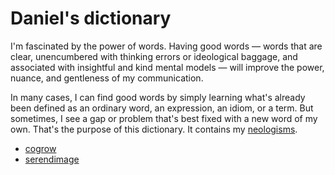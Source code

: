 # Daniel's dictionary

I'm fascinated by the power of words. Having good words &mdash; words that are clear, unencumbered with thinking errors or ideological baggage, and associated with insightful and kind mental models &mdash; will improve the power, nuance, and gentleness of my communication.

In many cases, I can find good words by simply learning what's already been defined as an ordinary word, an expression, an idiom, or a term. But sometimes, I see a gap or problem that's best fixed with a new word of my own. That's the purpose of this dictionary. It contains my [neologisms](https://en.wikipedia.org/wiki/Neologism).

* [cogrow](cogrow.md)
* [serendimage](serendimage.md)